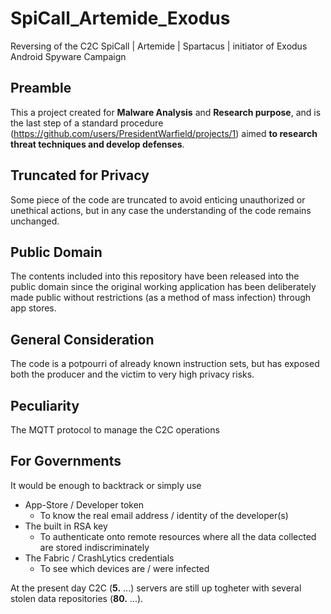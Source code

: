 # SpiCall_Artemide_Exodus
Reversing of the C2C SpiCall | Artemide | Spartacus | initiator of Exodus Android Spyware Campaign

## Preamble
This a project created for **Malware Analysis** and **Research purpose**, and is the last step of a standard procedure (https://github.com/users/PresidentWarfield/projects/1) aimed **to research threat techniques and develop defenses**.

## Truncated for Privacy
Some piece of the code are truncated to avoid enticing unauthorized or unethical actions, but in any case the understanding of the code remains unchanged.

## Public Domain
The contents included into this repository have been released into the public domain since the original working application has been deliberately made public without restrictions (as a method of mass infection) through app stores.

## General Consideration
The code is a potpourri of already known instruction sets, but has exposed both the producer and the victim to very high privacy risks.

## Peculiarity
The MQTT protocol to manage the C2C operations

## For Governments
It would be enough to backtrack or simply use
- App-Store / Developer token
  - To know the real email address / identity of the developer(s)
- The built in RSA key
  - To authenticate onto remote resources where all the data collected are stored indiscriminately
- The Fabric / CrashLytics credentials
  - To see which devices are / were infected
  
At the present day C2C (**5.** ...) servers are still up togheter with several stolen data repositories (**80.** ...). 
